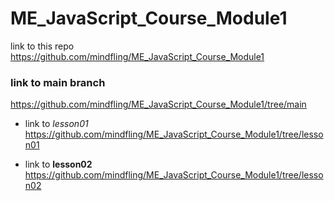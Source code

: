 # ME_JavaScript_Course_Module1

  link to this repo
https://github.com/mindfling/ME_JavaScript_Course_Module1

### link to main branch
https://github.com/mindfling/ME_JavaScript_Course_Module1/tree/main

- link to *lesson01*
https://github.com/mindfling/ME_JavaScript_Course_Module1/tree/lesson01

- link to **lesson02**
https://github.com/mindfling/ME_JavaScript_Course_Module1/tree/lesson02

